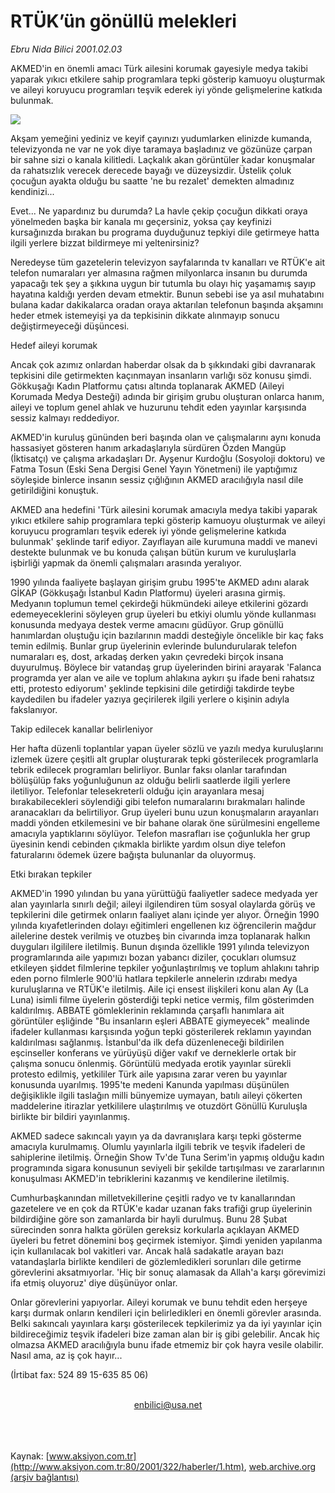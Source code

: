 # RTÜK’ün gönüllü melekleri

*Ebru Nida Bilici 2001.02.03*

<div>
 <p class="spot">
  AKMED'in en önemli amacı Türk ailesini korumak gayesiyle medya takibi  yaparak yıkıcı etkilere sahip programlara tepki gösterip kamuoyu  oluşturmak ve aileyi koruyucu programları teşvik ederek iyi yönde gelişmelerine katkıda bulunmak.
 </p>
 <p class="metin">
 </p>
 <img border="0" src="/web/20020325033833im_/http://www.aksiyon.com.tr/2001/322/resimler/RTUK.jpg"/>
 <p class="metin">
  Akşam yemeğini yediniz ve keyif çayınızı yudumlarken elinizde kumanda, televizyonda ne var ne yok diye taramaya başladınız ve gözünüze çarpan bir sahne sizi o kanala kilitledi. Laçkalık akan görüntüler kadar konuşmalar da rahatsızlık verecek derecede bayağı ve düzeysizdir. Üstelik çoluk çocuğun ayakta olduğu bu saatte 'ne bu rezalet' demekten almadınız kendinizi...
 </p>
 <p class="metin">
  Evet... Ne yapardınız bu durumda? La havle çekip çocuğun dikkati oraya yönelmeden başka bir kanala mı geçersiniz, yoksa çay keyfinizi kursağınızda bırakan bu programa duyduğunuz tepkiyi dile getirmeye hatta ilgili yerlere bizzat bildirmeye mi yeltenirsiniz?
 </p>
 <p class="metin">
  Neredeyse tüm gazetelerin televizyon sayfalarında tv kanalları ve RTÜK'e ait telefon numaraları yer almasına rağmen milyonlarca insanın bu durumda yapacağı tek şey a şıkkına uygun bir tutumla bu olayı hiç yaşamamış sayıp hayatına kaldığı yerden devam etmektir. Bunun sebebi ise ya asıl muhatabını bulana kadar dakikalarca oradan oraya aktarılan telefonun başında akşamını heder etmek istemeyişi ya da tepkisinin dikkate alınmayıp sonucu değiştirmeyeceği düşüncesi.
 </p>
 <p class="metin">
  Hedef aileyi korumak
 </p>
 <p class="metin">
  Ancak çok azımız onlardan haberdar olsak da b şıkkındaki gibi davranarak tepkisini dile getirmekten kaçınmayan insanların varlığı söz konusu şimdi. Gökkuşağı Kadın Platformu çatısı altında toplanarak AKMED (Aileyi Korumada Medya Desteği) adında bir girişim grubu oluşturan onlarca hanım, aileyi ve toplum genel ahlak ve huzurunu tehdit eden yayınlar karşısında sessiz kalmayı reddediyor.
 </p>
 <p class="metin">
  AKMED'in kuruluş gününden beri başında olan ve çalışmalarını aynı konuda hassasiyet gösteren hanım arkadaşlarıyla sürdüren Özden Mangüp (İktisatçı) ve çalışma arkadaşları Dr. Ayşenur Kurdoğlu (Sosyoloji doktoru) ve Fatma Tosun (Eski Sena Dergisi Genel Yayın Yönetmeni) ile yaptığımız söyleşide binlerce insanın sessiz çığlığının AKMED aracılığıyla nasıl dile getirildiğini konuştuk.
 </p>
 <p class="metin">
  AKMED ana hedefini 'Türk ailesini korumak amacıyla medya takibi yaparak yıkıcı etkilere sahip programlara tepki gösterip kamuoyu oluşturmak ve aileyi koruyucu programları teşvik ederek iyi yönde gelişmelerine katkıda bulunmak' şeklinde tarif ediyor. Zayıflayan aile kurumuna maddi ve manevi destekte bulunmak ve bu konuda çalışan bütün kurum ve kuruluşlarla işbirliği yapmak da önemli çalışmaları arasında yeralıyor.
 </p>
 <p class="metin">
  1990 yılında faaliyete başlayan girişim grubu 1995'te AKMED adını alarak GİKAP (Gökkuşağı İstanbul Kadın Platformu) üyeleri arasına girmiş. Medyanın toplumun temel çekirdeği hükmündeki aileye etkilerini gözardı edemeyeceklerini söyleyen grup üyeleri bu etkiyi olumlu yönde kullanması konusunda medyaya destek verme amacını güdüyor. Grup gönüllü hanımlardan oluştuğu için bazılarının maddi desteğiyle öncelikle bir kaç faks temin edilmiş. Bunlar grup üyelerinin evlerinde bulundurularak telefon numaraları eş, dost, arkadaş derken yakın çevredeki birçok insana duyurulmuş. Böylece bir vatandaş grup üyelerinden birini arayarak 'Falanca programda yer alan ve aile ve toplum ahlakına aykırı şu ifade beni rahatsız etti, protesto ediyorum' şeklinde tepkisini dile getirdiği takdirde teybe kaydedilen bu ifadeler yazıya geçirilerek ilgili yerlere o kişinin adıyla fakslanıyor.
 </p>
 <p class="metin">
  Takip edilecek kanallar belirleniyor
 </p>
 <p class="metin">
  Her hafta düzenli toplantılar yapan üyeler sözlü ve yazılı medya kuruluşlarını izlemek üzere çeşitli alt gruplar oluşturarak tepki gösterilecek programlarla tebrik edilecek programları belirliyor. Bunlar faksı olanlar tarafından bölüşülüp faks yoğunluğunun az olduğu belirli saatlerde ilgili yerlere iletiliyor. Telefonlar telesekreterli olduğu için arayanlara mesaj bırakabilecekleri söylendiği gibi telefon numaralarını bırakmaları halinde aranacakları da belirtiliyor. Grup üyeleri bunu uzun konuşmaların arayanları maddi yönden etkilemesini ve bir bahane olarak öne sürülmesini engelleme amacıyla yaptıklarını söylüyor. Telefon masrafları ise çoğunlukla her grup üyesinin kendi cebinden çıkmakla birlikte yardım olsun diye telefon faturalarını ödemek üzere bağışta bulunanlar da oluyormuş.
 </p>
 <p class="metin">
  Etki bırakan tepkiler
 </p>
 <p class="metin">
  AKMED'in 1990 yılından bu yana yürüttüğü faaliyetler sadece medyada yer alan yayınlarla sınırlı değil; aileyi ilgilendiren tüm sosyal olaylarda görüş ve tepkilerini dile getirmek onların faaliyet alanı içinde yer alıyor. Örneğin 1990 yılında kıyafetlerinden dolayı eğitimleri engellenen kız öğrencilerin mağdur ailelerine destek verilmiş ve otuzbeş bin civarında imza toplanarak halkın duyguları ilgililere iletilmiş. Bunun dışında özellikle 1991 yılında televizyon programlarında aile yapımızı bozan yabancı diziler, çocukları olumsuz etkileyen şiddet filmlerine tepkiler yoğunlaştırılmış ve toplum ahlakını tahrip eden porno filmlerle 900'lü hatlara tepkilerle annelerin ızdırabı medya kuruluşlarına ve RTÜK'e iletilmiş. Aile içi ensest ilişkileri konu alan Ay (La Luna) isimli filme üyelerin gösterdiği tepki netice vermiş, film gösterimden kaldırılmış. ABBATE gömleklerinin reklamında çarşaflı hanımlara ait görüntüler eşliğinde "Bu insanların eşleri ABBATE giymeyecek" mealinde ifadeler kullanması karşısında yoğun tepki gösterilerek reklamın yayından kaldırılması sağlanmış. İstanbul'da ilk defa düzenleneceği bildirilen eşcinseller konferans ve yürüyüşü diğer vakıf ve derneklerle ortak bir çalışma sonucu önlenmiş. Görüntülü medyada erotik yayınlar sürekli protesto edilmiş, yetkililer Türk aile yapısına zarar veren bu yayınlar konusunda uyarılmış. 1995'te medeni Kanunda yapılması düşünülen değişiklikle ilgili taslağın milli bünyemize uymayan, batılı aileyi çökerten maddelerine itirazlar yetkililere ulaştırılmış ve otuzdört Gönüllü Kuruluşla birlikte bir bildiri yayınlanmış.
 </p>
 <p class="metin">
  AKMED sadece sakıncalı yayın ya da davranışlara karşı tepki gösterme amacıyla kurulmamış. Olumlu yayınlarla ilgili tebrik ve teşvik ifadeleri de sahiplerine iletilmiş. Örneğin Show Tv'de Tuna Serim'in yapmış olduğu kadın programında sigara konusunun seviyeli bir şekilde tartışılması ve zararlarının konuşulması AKMED'in tebriklerini kazanmış ve kendilerine iletilmiş.
 </p>
 <p class="metin">
  Cumhurbaşkanından milletvekillerine çeşitli radyo ve tv kanallarından gazetelere ve en çok da RTÜK'e kadar uzanan faks trafiği grup üyelerinin bildirdiğine göre son zamanlarda bir hayli durulmuş. Bunu 28 Şubat sürecinden sonra halkta görülen gereksiz korkularla açıklayan AKMED üyeleri bu fetret dönemini boş geçirmek istemiyor. Şimdi yeniden yapılanma için kullanılacak bol vakitleri var. Ancak halâ sadakatle arayan bazı vatandaşlarla birlikte kendileri de gözlemledikleri sorunları dile getirme görevlerini aksatmıyorlar. 'Hiç bir sonuç alamasak da Allah'a karşı görevimizi ifa etmiş oluyoruz' diye düşünüyor onlar.
 </p>
 <p class="metin">
  Onlar görevlerini yapıyorlar. Aileyi korumak ve bunu tehdit eden herşeye karşı durmak onların kendileri için belirledikleri en önemli görevler arasında. Belki sakıncalı yayınlara karşı gösterilecek tepkilerimiz ya da iyi yayınlar için bildireceğimiz teşvik ifadeleri bize zaman alan bir iş gibi gelebilir. Ancak hiç olmazsa AKMED aracılığıyla bunu ifade etmemiz bir çok hayra vesile olabilir. Nasıl ama, az iş çok hayır...
 </p>
 <p class="metin">
  (İrtibat fax: 524 89 15-635 85 06)
 </p>
 <br/>
 <center>
  <a class="anaorta" href="http://web.archive.org/web/20020325033833/mailto:enbilici@usa.net">
   enbilici@usa.net
  </a>
 </center>
 <br/>
 <br/>
 <br/>
</div>

Kaynak: [www.aksiyon.com.tr](http://www.aksiyon.com.tr:80/2001/322/haberler/1.htm), [web.archive.org (arşiv bağlantısı)](http://web.archive.org/web/20020325033833/http://www.aksiyon.com.tr:80/2001/322/haberler/1.htm)
